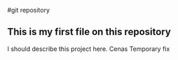 #git repository
## This is my first file on this repository
I should describe this project here.
Cenas
Temporary fix